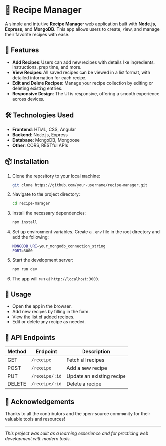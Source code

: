 # 🍲 Recipe Manager

A simple and intuitive **Recipe Manager** web application built with **Node.js**, **Express**, and **MongoDB**. This app allows users to create, view, and manage their favorite recipes with ease.

## 🚀 Features

- **Add Recipes**: Users can add new recipes with details like ingredients, instructions, prep time, and more.
- **View Recipes**: All saved recipes can be viewed in a list format, with detailed information for each recipe.
- **Edit and Delete Recipes**: Manage your recipe collection by editing or deleting existing entries.
- **Responsive Design**: The UI is responsive, offering a smooth experience across devices.

## 🛠️ Technologies Used

- **Frontend**: HTML, CSS, Angular
- **Backend**: Node.js, Express
- **Database**: MongoDB, Mongoose
- **Other**: CORS, RESTful APIs

## 📦 Installation

1. Clone the repository to your local machine:
    ```bash
    git clone https://github.com/your-username/recipe-manager.git
    ```

2. Navigate to the project directory:
    ```bash
    cd recipe-manager
    ```

3. Install the necessary dependencies:
    ```bash
    npm install
    ```

4. Set up environment variables. Create a `.env` file in the root directory and add the following:
    ```bash
    MONGODB_URI=your_mongodb_connection_string
    PORT=3000
    ```

5. Start the development server:
    ```bash
    npm run dev
    ```

6. The app will run at `http://localhost:3000`.

## 📝 Usage

- Open the app in the browser.
- Add new recipes by filling in the form.
- View the list of added recipes.
- Edit or delete any recipe as needed.

## 📄 API Endpoints

| Method | Endpoint           | Description               |
|--------|--------------------|---------------------------|
| GET    | `/receipe`          | Fetch all recipes         |
| POST   | `/receipe`          | Add a new recipe          |
| PUT    | `/receipe/:id`      | Update an existing recipe |
| DELETE | `/receipe/:id`      | Delete a recipe           |

## 🙌 Acknowledgements

Thanks to all the contributors and the open-source community for their valuable tools and resources!

---

_This project was built as a learning experience and for practicing web development with modern tools._

